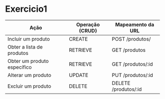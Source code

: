 # Exercicio1

| Ação                     | Operação (CRUD) | Mapeamento da URL     |
|--------------------------|-----------------|-----------------------|
| Incluir um produto       | CREATE          | POST /produtos/       |
| Obter a lista de produtos| RETRIEVE        | GET /produtos         |
| Obter um produto específico | RETRIEVE     | GET /produtos/:id     |
| Alterar um produto       | UPDATE          | PUT /produtos/:id     |
| Excluir um produto       | DELETE          | DELETE /produtos/:id  |
